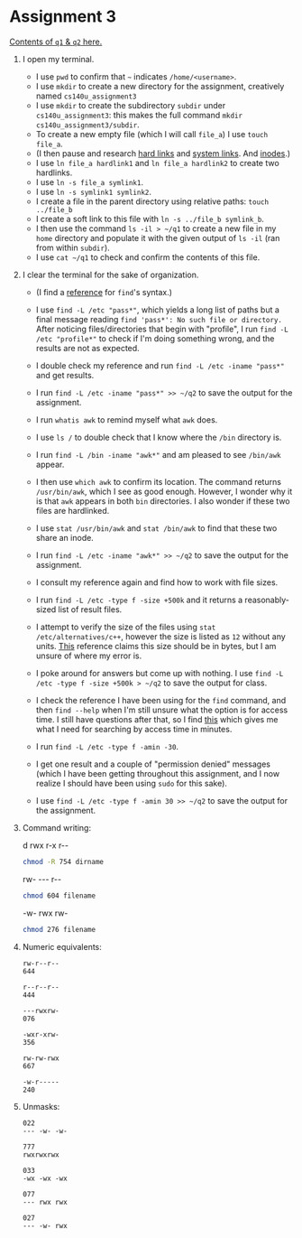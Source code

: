 # Assignment 3

[Contents of `q1` & `q2` here.](./assignment.log)

1. I open my terminal.

    - I use `pwd` to confirm that `~` indicates `/home/<username>`.
    - I use `mkdir` to create a new directory for the assignment, creatively named `cs140u_assignment3`
    - I use `mkdir` to create the subdirectory `subdir` under `cs140u_assignment3`: this makes the full command `mkdir cs140u_assignment3/subdir`.
    - To create a new empty file (which I will call `file_a`) I use `touch file_a`.
    - (I then pause and research [hard links](https://linuxhandbook.com/hard-link/) and [system links](https://linuxhandbook.com/symbolic-link-linux/). And [inodes](https://linuxhandbook.com/inode-linux/).)
    - I use `ln file_a hardlink1` and `ln file_a hardlink2` to create two hardlinks.
    - I use `ln -s file_a symlink1`.
    - I use `ln -s symlink1 symlink2`.
    - I create a file in the parent directory using relative paths: `touch ../file_b`
    - I create a soft link to this file with `ln -s ../file_b symlink_b`.
    - I then use the command `ls -il > ~/q1` to create a new file in my `home` directory and populate it with the given output of `ls -il` (ran from within `subdir`).
    - I use `cat ~/q1` to check and confirm the contents of this file.

2. I clear the terminal for the sake of organization.

    - (I find a [reference](https://linuxize.com/post/how-to-find-files-in-linux-using-the-command-line/) for `find`'s syntax.)

    - I use `find -L /etc "pass*"`, which yields a long list of paths but a final message reading `find 'pass*': No such file or directory.` After noticing files/directories that begin with "profile", I run `find -L /etc "profile*"` to check if I'm doing something wrong, and the results are not as expected.
    - I double check my reference and run `find -L /etc -iname "pass*"` and get results.
    - I run `find -L /etc -iname "pass*" >> ~/q2` to save the output for the assignment.

    - I run `whatis awk` to remind myself what `awk` does.
    - I use `ls /` to double check that I know where the `/bin` directory is.
    - I run `find -L /bin -iname "awk*"` and am pleased to see `/bin/awk` appear. 
    - I then use `which awk` to confirm its location. The command returns `/usr/bin/awk`, which I see as good enough. However, I wonder why it is that `awk` appears in both `bin` directories. I also wonder if these two files are hardlinked.
    - I use `stat /usr/bin/awk` and `stat /bin/awk` to find that these two share an inode.
    - I run `find -L /etc -iname "awk*" >> ~/q2` to save the output for the assignment.

    - I consult my reference again and find how to work with file sizes.
    - I run `find -L /etc -type f -size +500k` and it returns a reasonably-sized list of result files.
    - I attempt to verify the size of the files using `stat /etc/alternatives/c++`, however the size is listed as `12` without any units. [This](https://www.howtogeek.com/451022/how-to-use-the-stat-command-on-linux/) reference claims this size should be in bytes, but I am unsure of where my error is.
    - I poke around for answers but come up with nothing. I use `find -L /etc -type f -size +500k > ~/q2` to save the output for class.

    - I check the reference I have been using for the `find` command, and then `find --help` when I'm still unsure what the option is for access time. I still have questions after that, so I find [this](https://bytexd.com/how-to-use-find-with-atime-ctime-mtime-amin-cmin-mmin/) which gives me what I need for searching by access time in minutes.
    - I run `find -L /etc -type f -amin -30`.
    - I get one result and a couple of "permission denied" messages (which I have been getting throughout this assignment, and I now realize I should have been using `sudo` for this sake).
    - I use `find -L /etc -type f -amin 30 >> ~/q2` to save the output for the assignment.

3. Command writing:

    d rwx r-x r--
    ```bash
    chmod -R 754 dirname 
    ```

    rw- --- r--
    ```bash
    chmod 604 filename
    ```

    -w- rwx rw-
    ```bash
    chmod 276 filename
    ```

4. Numeric equivalents:

    ```
    rw-r--r--
    644

    r--r--r--
    444

    ---rwxrw-
    076

    -wxr-xrw-
    356

    rw-rw-rwx
    667

    -w-r-----
    240
    ```

5. Unmasks:

    ```
    022
    --- -w- -w-

    777
    rwxrwxrwx

    033
    -wx -wx -wx

    077
    --- rwx rwx

    027
    --- -w- rwx
    ```
